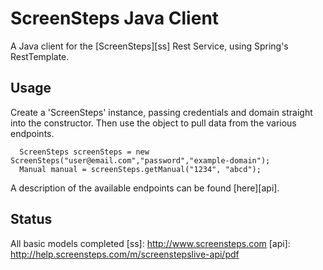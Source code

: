 ScreenSteps Java Client
=======================

A Java client for the [ScreenSteps][ss] Rest Service, using Spring's RestTemplate.

Usage
-----

Create a 'ScreenSteps' instance, passing credentials and domain straight into the constructor. Then use the object to pull data from the various endpoints.

      ScreenSteps screenSteps = new ScreenSteps("user@email.com","password","example-domain");
      Manual manual = screenSteps.getManual("1234", "abcd");

A description of the available endpoints can be found [here][api].

Status
------

All basic models completed
[ss]: http://www.screensteps.com
[api]: http://help.screensteps.com/m/screenstepslive-api/pdf
